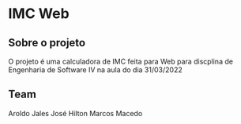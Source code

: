 # IMC Web

## Sobre o projeto
O projeto é uma calculadora de IMC feita para Web para discplina de Engenharia de Software IV na aula do dia 31/03/2022

## Team
Aroldo Jales
José Hilton
Marcos Macedo
